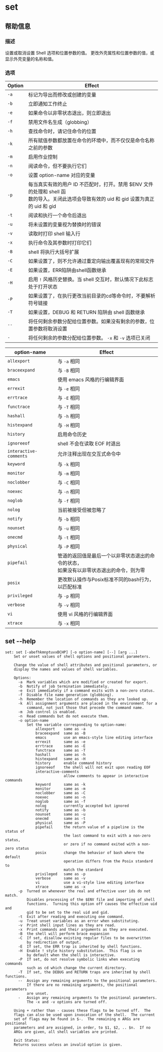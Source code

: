 # set
## 帮助信息
### 描述

设置或取消设置 Shell 选项和位置参数的值。
更改外壳属性和位置参数的值，或显示外壳变量的名称和值。

### 选项

| Option | Effect                                                                                                                                       |
|--------|----------------------------------------------------------------------------------------------------------------------------------------------|
| `-a`   | 标记为导出而修改或创建的变量                                                                                                                 |
| `-b`   | 立即通知工作终止                                                                                                                             |
| `-e`   | 如果命令以非零状态退出，则立即退出                                                                                                           |
| `-f`   | 禁用文件名生成（globbing）                                                                                                                   |
| `-h`   | 查找命令时，请记住命令的位置                                                                                                                 |
| `-k`   | 所有赋值参数都放置在命令的环境中，而不仅仅是命令名称之前的参数                                                                               |
| `-m`   | 启用作业控制                                                                                                                                 |
| `-n`   | 阅读命令，但不要执行它们                                                                                                                     |
| `-o`   | 设置 option-name 对应的变量                                                                                                                  |
| `-p`   | 每当真实有效的用户 ID 不匹配时，打开。禁用 $ENV 文件的处理和 shell 函<br>数的导入。关闭此选项会导致有效的 uid 和 gid 设置为真正的 uid 和 gid |
| `-t`   | 阅读和执行一个命令后退出                                                                                                                     |
| `-u`   | 将未设置的变量视为替换时的错误                                                                                                               |
| `-v`   | 读取时打印 shell 输入行                                                                                                                      |
| `-x`   | 执行命令及其参数时打印它们                                                                                                                   |
| `-B`   | shell 将执行大括号扩展                                                                                                                       |
| `-C`   | 如果设置了，则不允许通过重定向输出覆盖现有的常规文件                                                                                         |
| `-E`   | 如果设置，ERR陷阱由shell函数继承                                                                                                             |
| `-H`   | 启用 `!` 风格历史替换。当 shell 交互时，默认情况下此标志处于打开状态                                                                         |
| `-P`   | 如果设置了，在执行更改当前目录的cd等命令时，不要解析符号链接                                                                                 |
| `-T`   | 如果设置，DEBUG 和 RETURN 陷阱由 shell 函数继承                                                                                              |
| `--`   | 将任何剩余参数分配给位置参数。如果没有剩余的参数，位置参数将取消设置                                                                         |
| `-`    | 将任何剩余的参数分配给位置参数。 `-x` 和 `-v` 选项已关闭                                                                                     |

| option-name            | Effect                                                                                     |
|------------------------|--------------------------------------------------------------------------------------------|
| `allexport`            | 与 `-a` 相同                                                                               |
| `braceexpand`          | 与 `-B` 相同                                                                               |
| `emacs`                | 使用 emacs 风格的行编辑界面                                                                |
| `errexit`              | 与 `-e` 相同                                                                               |
| `errtrace`             | 与 `-E` 相同                                                                               |
| `functrace`            | 与 `-T` 相同                                                                               |
| `hashall`              | 与 `-h` 相同                                                                               |
| `histexpand`           | 与 `-H` 相同                                                                               |
| `history`              | 启用命令历史                                                                               |
| `ignoreeof`            | shell 不会在读取 EOF 时退出                                                                |
| `interactive-comments` | 允许注释出现在交互式命令中                                                                 |
| `keyword`              | 与 `-k` 相同                                                                               |
| `monitor`              | 与 `-m` 相同                                                                               |
| `noclobber`            | 与 `-C` 相同                                                                               |
| `noexec`               | 与 `-n` 相同                                                                               |
| `noglob`               | 与 `-f` 相同                                                                               |
| `nolog`                | 当前被接受但被忽略了                                                                       |
| `notify`               | 与 `-b` 相同                                                                               |
| `nounset`              | 与 `-u` 相同                                                                               |
| `onecmd`               | 与 `-t` 相同                                                                               |
| `physical`             | 与 `-P` 相同                                                                               |
| `pipefail`             | 管道的返回值是最后一个以非零状态退出的命令的状态，<br>如果没有以非零状态退出的命令，则为零 |
| `posix`                | 更改默认操作与Posix标准不同的bash行为，以匹配标准                                          |
| `privileged`           | 与 `-p` 相同                                                                               |
| `verbose`              | 与 `-v` 相同                                                                               |
| `vi`                   | 使用 vi 风格的行编辑界面                                                                   |
| `xtrace`               | 与 `-x` 相同                                                                               |

## set --help

```shell
set: set [-abefhkmnptuvxBCHP] [-o option-name] [--] [arg ...]
    Set or unset values of shell options and positional parameters.

    Change the value of shell attributes and positional parameters, or
    display the names and values of shell variables.

    Options:
      -a  Mark variables which are modified or created for export.
      -b  Notify of job termination immediately.
      -e  Exit immediately if a command exits with a non-zero status.
      -f  Disable file name generation (globbing).
      -h  Remember the location of commands as they are looked up.
      -k  All assignment arguments are placed in the environment for a
          command, not just those that precede the command name.
      -m  Job control is enabled.
      -n  Read commands but do not execute them.
      -o option-name
          Set the variable corresponding to option-name:
              allexport    same as -a
              braceexpand  same as -B
              emacs        use an emacs-style line editing interface
              errexit      same as -e
              errtrace     same as -E
              functrace    same as -T
              hashall      same as -h
              histexpand   same as -H
              history      enable command history
              ignoreeof    the shell will not exit upon reading EOF
              interactive-comments
                           allow comments to appear in interactive commands
              keyword      same as -k
              monitor      same as -m
              noclobber    same as -C
              noexec       same as -n
              noglob       same as -f
              nolog        currently accepted but ignored
              notify       same as -b
              nounset      same as -u
              onecmd       same as -t
              physical     same as -P
              pipefail     the return value of a pipeline is the status of
                           the last command to exit with a non-zero status,
                           or zero if no command exited with a non-zero status
              posix        change the behavior of bash where the default
                           operation differs from the Posix standard to
                           match the standard
              privileged   same as -p
              verbose      same as -v
              vi           use a vi-style line editing interface
              xtrace       same as -x
      -p  Turned on whenever the real and effective user ids do not match.
          Disables processing of the $ENV file and importing of shell
          functions.  Turning this option off causes the effective uid and
          gid to be set to the real uid and gid.
      -t  Exit after reading and executing one command.
      -u  Treat unset variables as an error when substituting.
      -v  Print shell input lines as they are read.
      -x  Print commands and their arguments as they are executed.
      -B  the shell will perform brace expansion
      -C  If set, disallow existing regular files to be overwritten
          by redirection of output.
      -E  If set, the ERR trap is inherited by shell functions.
      -H  Enable ! style history substitution.  This flag is on
          by default when the shell is interactive.
      -P  If set, do not resolve symbolic links when executing commands
          such as cd which change the current directory.
      -T  If set, the DEBUG and RETURN traps are inherited by shell functions.
      --  Assign any remaining arguments to the positional parameters.
          If there are no remaining arguments, the positional parameters
          are unset.
      -   Assign any remaining arguments to the positional parameters.
          The -x and -v options are turned off.

    Using + rather than - causes these flags to be turned off.  The
    flags can also be used upon invocation of the shell.  The current
    set of flags may be found in $-.  The remaining n ARGs are positional
    parameters and are assigned, in order, to $1, $2, .. $n.  If no
    ARGs are given, all shell variables are printed.

    Exit Status:
    Returns success unless an invalid option is given.
```
